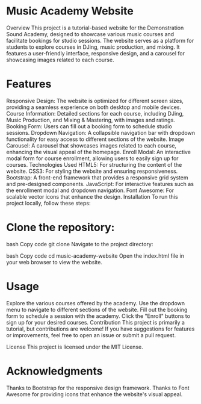 # Music Academy Website
Overview
This project is a tutorial-based website for the Demonstration Sound Academy, designed to showcase various music courses and facilitate bookings for studio sessions. The website serves as a platform for students to explore courses in DJing, music production, and mixing. It features a user-friendly interface, responsive design, and a carousel for showcasing images related to each course.

# Features

Responsive Design: The website is optimized for different screen sizes, providing a seamless experience on both desktop and mobile devices.
Course Information: Detailed sections for each course, including DJing, Music Production, and Mixing & Mastering, with images and ratings.
Booking Form: Users can fill out a booking form to schedule studio sessions.
Dropdown Navigation: A collapsible navigation bar with dropdown functionality for easy access to different sections of the website.
Image Carousel: A carousel that showcases images related to each course, enhancing the visual appeal of the homepage.
Enroll Modal: An interactive modal form for course enrollment, allowing users to easily sign up for courses.
Technologies Used
HTML5: For structuring the content of the website.
CSS3: For styling the website and ensuring responsiveness.
Bootstrap: A front-end framework that provides a responsive grid system and pre-designed components.
JavaScript: For interactive features such as the enrollment modal and dropdown navigation.
Font Awesome: For scalable vector icons that enhance the design.
Installation
To run this project locally, follow these steps:

# Clone the repository:

bash
Copy code
git clone <repository-url>
Navigate to the project directory:

bash
Copy code
cd music-academy-website
Open the index.html file in your web browser to view the website.

# Usage
Explore the various courses offered by the academy.
Use the dropdown menu to navigate to different sections of the website.
Fill out the booking form to schedule a session with the academy.
Click the "Enroll" buttons to sign up for your desired courses.
Contribution
This project is primarily a tutorial, but contributions are welcome! If you have suggestions for features or improvements, feel free to open an issue or submit a pull request.

License
This project is licensed under the MIT License.

# Acknowledgments
Thanks to Bootstrap for the responsive design framework.
Thanks to Font Awesome for providing icons that enhance the website's visual appeal.
